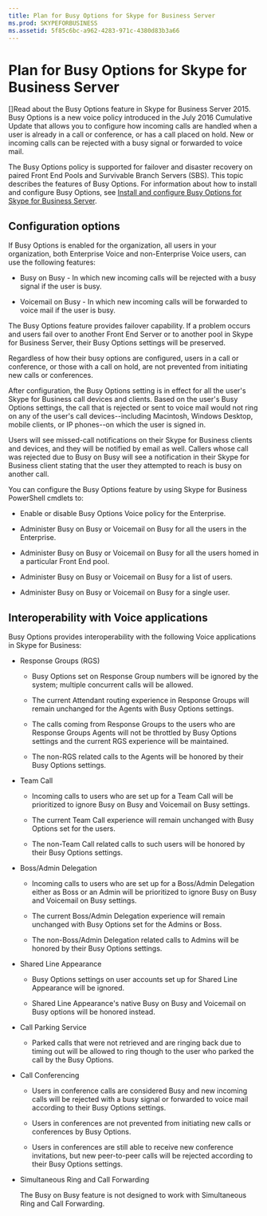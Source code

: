 ```yaml
---
title: Plan for Busy Options for Skype for Business Server
ms.prod: SKYPEFORBUSINESS
ms.assetid: 5f85c6bc-a962-4283-971c-4380d83b3a66
---
```



# Plan for Busy Options for Skype for Business Server
[]Read about the Busy Options feature in Skype for Business Server 2015.
Busy Options is a new voice policy introduced in the July 2016 Cumulative Update that allows you to configure how incoming calls are handled when a user is already in a call or conference, or has a call placed on hold. New or incoming calls can be rejected with a busy signal or forwarded to voice mail. 
  
    
    

The Busy Options policy is supported for failover and disaster recovery on paired Front End Pools and Survivable Branch Servers (SBS).
This topic describes the features of Busy Options. For information about how to install and configure Busy Options, see  [Install and configure Busy Options for Skype for Business Server](install-and-configure-busy-options-for-skype-for-business-server.md).
  
    
    


## Configuration options

If Busy Options is enabled for the organization, all users in your organization, both Enterprise Voice and non-Enterprise Voice users, can use the following features:
  
    
    

- Busy on Busy - In which new incoming calls will be rejected with a busy signal if the user is busy.
    
  
- Voicemail on Busy - In which new incoming calls will be forwarded to voice mail if the user is busy.
    
  
The Busy Options feature provides failover capability. If a problem occurs and users fail over to another Front End Server or to another pool in Skype for Business Server, their Busy Options settings will be preserved.
  
    
    
Regardless of how their busy options are configured, users in a call or conference, or those with a call on hold, are not prevented from initiating new calls or conferences. 
  
    
    
After configuration, the Busy Options setting is in effect for all the user's Skype for Business call devices and clients. Based on the user's Busy Options settings, the call that is rejected or sent to voice mail would not ring on any of the user's call devices--including Macintosh, Windows Desktop, mobile clients, or IP phones--on which the user is signed in. 
  
    
    
Users will see missed-call notifications on their Skype for Business clients and devices, and they will be notified by email as well. Callers whose call was rejected due to Busy on Busy will see a notification in their Skype for Business client stating that the user they attempted to reach is busy on another call.
  
    
    
You can configure the Busy Options feature by using Skype for Business PowerShell cmdlets to:
  
    
    

- Enable or disable Busy Options Voice policy for the Enterprise.
    
  
- Administer Busy on Busy or Voicemail on Busy for all the users in the Enterprise.
    
  
- Administer Busy on Busy or Voicemail on Busy for all the users homed in a particular Front End pool.
    
  
- Administer Busy on Busy or Voicemail on Busy for a list of users.
    
  
- Administer Busy on Busy or Voicemail on Busy for a single user.
    
  

## Interoperability with Voice applications

Busy Options provides interoperability with the following Voice applications in Skype for Business:
  
    
    

- Response Groups (RGS)
    
  - Busy Options set on Response Group numbers will be ignored by the system; multiple concurrent calls will be allowed. 
    
  
  - The current Attendant routing experience in Response Groups will remain unchanged for the Agents with Busy Options settings.
    
  
  - The calls coming from Response Groups to the users who are Response Groups Agents will not be throttled by Busy Options settings and the current RGS experience will be maintained.
    
  
  - The non-RGS related calls to the Agents will be honored by their Busy Options settings.
    
  
- Team Call
    
  - Incoming calls to users who are set up for a Team Call will be prioritized to ignore Busy on Busy and Voicemail on Busy settings.
    
  
  - The current Team Call experience will remain unchanged with Busy Options set for the users.
    
  
  - The non-Team Call related calls to such users will be honored by their Busy Options settings.
    
  
- Boss/Admin Delegation 
    
  - Incoming calls to users who are set up for a Boss/Admin Delegation either as Boss or an Admin will be prioritized to ignore Busy on Busy and Voicemail on Busy settings.
    
  
  - The current Boss/Admin Delegation experience will remain unchanged with Busy Options set for the Admins or Boss.
    
  
  - The non-Boss/Admin Delegation related calls to Admins will be honored by their Busy Options settings.
    
  
- Shared Line Appearance 
    
  - Busy Options settings on user accounts set up for Shared Line Appearance will be ignored. 
    
  
  - Shared Line Appearance's native Busy on Busy and Voicemail on Busy options will be honored instead.
    
  
- Call Parking Service 
    
  - Parked calls that were not retrieved and are ringing back due to timing out will be allowed to ring though to the user who parked the call by the Busy Options. 
    
  
- Call Conferencing
    
  - Users in conference calls are considered Busy and new incoming calls will be rejected with a busy signal or forwarded to voice mail according to their Busy Options settings.
    
  
  - Users in conferences are not prevented from initiating new calls or conferences by Busy Options.
    
  
  - Users in conferences are still able to receive new conference invitations, but new peer-to-peer calls will be rejected according to their Busy Options settings.
    
  
- Simultaneous Ring and Call Forwarding
    
    The Busy on Busy feature is not designed to work with Simultaneous Ring and Call Forwarding.
    
  

